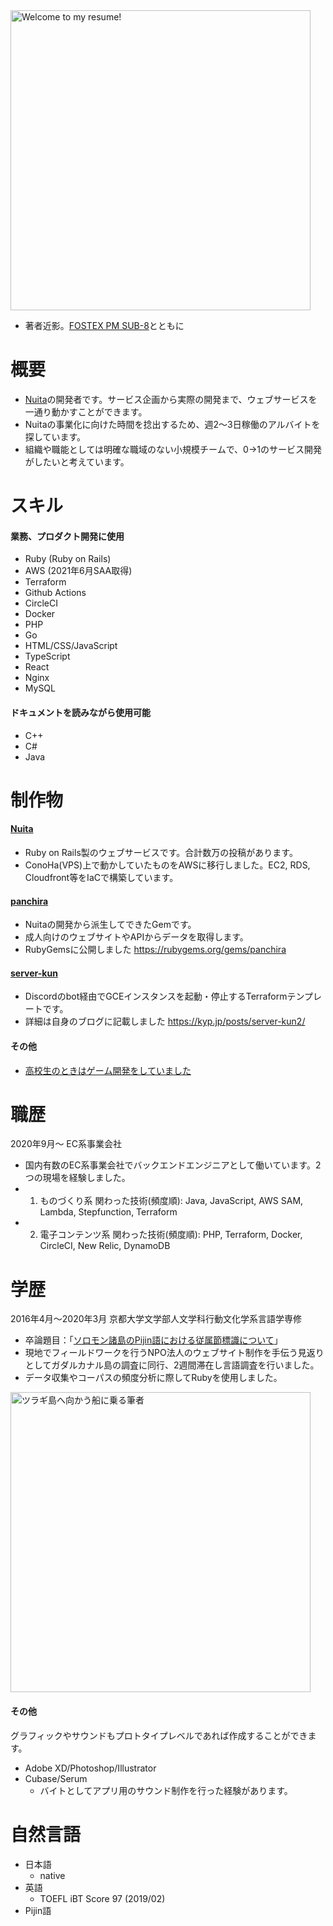 <img alt="Welcome to my resume!" src="https://kypprivate.s3-ap-northeast-1.amazonaws.com/me.jpg" width="480px">

- 著者近影。[FOSTEX PM SUB-8](https://www.fostex.jp/products/pm-sub8)とともに

# 概要
- [Nuita](https://nuita.net/)の開発者です。サービス企画から実際の開発まで、ウェブサービスを一通り動かすことができます。
- Nuitaの事業化に向けた時間を捻出するため、週2～3日稼働のアルバイトを探しています。
- 組織や職能としては明確な職域のない小規模チームで、0→1のサービス開発がしたいと考えています。

# スキル
#### 業務、プロダクト開発に使用
- Ruby (Ruby on Rails)
- AWS (2021年6月SAA取得)
- Terraform
- Github Actions
- CircleCI
- Docker
- PHP
- Go
- HTML/CSS/JavaScript
- TypeScript
- React
- Nginx
- MySQL

#### ドキュメントを読みながら使用可能
- C++
- C#
- Java

# 制作物
#### [Nuita](https://nuita.net/)
- Ruby on Rails製のウェブサービスです。合計数万の投稿があります。
- ConoHa(VPS)上で動かしていたものをAWSに移行しました。EC2, RDS, Cloudfront等をIaCで構築しています。

#### [panchira](https://github.com/nuita/panchira)
- Nuitaの開発から派生してできたGemです。
- 成人向けのウェブサイトやAPIからデータを取得します。
- RubyGemsに公開しました https://rubygems.org/gems/panchira

#### [server-kun](https://github.com/kypkyp/server-kun)
- Discordのbot経由でGCEインスタンスを起動・停止するTerraformテンプレートです。
- 詳細は自身のブログに記載しました https://kyp.jp/posts/server-kun2/

#### その他
- [高校生のときはゲーム開発をしていました](https://kyp.hatenablog.com/entry/2015/12/25/013344)

# 職歴
2020年9月～ EC系事業会社
- 国内有数のEC系事業会社でバックエンドエンジニアとして働いています。2つの現場を経験しました。
- 1. ものづくり系 関わった技術(頻度順): Java, JavaScript, AWS SAM, Lambda, Stepfunction, Terraform
- 2. 電子コンテンツ系 関わった技術(頻度順): PHP, Terraform, Docker, CircleCI, New Relic, DynamoDB

# 学歴
2016年4月～2020年3月 京都大学文学部人文学科行動文化学系言語学専修
- 卒論題目：「[ソロモン諸島のPijin語における従属節標識について](https://github.com/kypkyp/sotsuron)」
- 現地でフィールドワークを行うNPO法人のウェブサイト制作を手伝う見返りとしてガダルカナル島の調査に同行、2週間滞在し言語調査を行いました。
- データ収集やコーパスの頻度分析に際してRubyを使用しました。

<img alt="ツラギ島へ向かう船に乗る筆者" src="https://kypprivate.s3-ap-northeast-1.amazonaws.com/kyp_on_ship.jpg" width="480px">

#### その他

グラフィックやサウンドもプロトタイプレベルであれば作成することができます。

- Adobe XD/Photoshop/Illustrator
- Cubase/Serum
  - バイトとしてアプリ用のサウンド制作を行った経験があります。

# 自然言語
- 日本語
  - native
- 英語
  - TOEFL iBT Score 97 (2019/02)
- Pijin語
